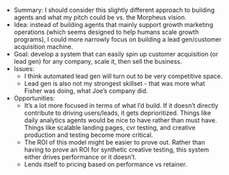 - Summary: I should consider this slightly different approach to building agents and what my pitch could be vs. the Morpheus vision.
- Idea: instead of building agents that mainly support growth marketing operations (which seems designed to help humans scale growth programs), I could more narrowly focus on building a lead gen/customer acquisition machine.
- Goal: develop a system that can easily spin up customer acquisition (or lead gen) for any company, scale it, then sell the business.
- Issues:
	- I think automated lead gen will turn out to be very competitive space.
	- Lead gen is also not my strongest skillset - that was more what Fisher was doing, what Joe’s company did.
- Opportunities:
	- It’s a lot more focused in terms of what I’d build. If it doesn’t directly contribute to driving users/leads, it gets deprioritized. Things like daily analytics agents would be nice to have rather than must have. Things like scalable landing pages, cvr testing, and creative production and testing become more critical.
	- The ROI of this model might be easier to prove out. Rather than having to prove an ROI for synthetic creative testing, this system either drives performance or it doesn’t.
	- Lends itself to pricing based on performance vs retainer.